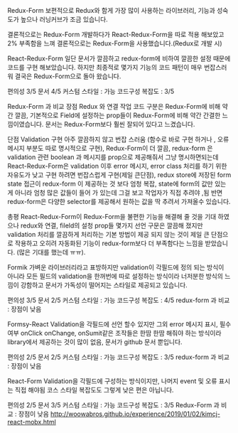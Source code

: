 Redux-Form
보편적으로 Redux와 함게 가장 많이 사용하는 라이브러리, 기능과 성숙도가 높으나 러닝커브가 조금 있습니다.

결론적으로는 Redux-Form 개발하다가 React-Redux-Form을 따로 적용 해보았고 2% 부족함을 느껴 결론적으로는 Redux-Form을 사용했습니다.(Redux로 개발 시)

React-Redux-Form
일단 문서가 깔끔하고 redux-form에 비하여 깔끔한 설정 때문에 코드를 구현 해보았습니다. 하지만 최종적로 몇가지 기능의 코드 패턴이 매우 번잡스러워 결국은 Redux-Form으로 돌아 왔습니다.

편의성 3/5
문서 4/5
커스텀 스타일 : 가능
코드구성 복잡도 : 3/5

Redux-Form 과 비교
장점
Redux 와 연결 작업 코드 구분은 Redux-Form에 비해 약간 깔끔, 기본적으로 Field에 설정하는 prop들이 Redux-Form에 비해 약간 간결한 느낌이였습니다. 문서는 Redux-Form보다 훨씬 잘되어 있다고 느겼습니다.

단점
Validation 구현 아주 깔끔하지 않고 번잡 스러움 (함수로 바로 구현 하거나 , 오류 메시지 부분도 따로 명시적으로 구현), Redux-Form이 더 깔끔, redux-form 은 validation 관련 boolean 과 메시지를 prop으로 제공해줘서 그냥 명시하면되는데 React-Redux-Form은 validation 이후 error 메시지, error class 처리를 하기 위한 자유도가 낮고 구현 하려면 번잡스럽게 구현(제일 큰단점), redux store에 저장된 form state 접근이 redux-form 이 제공하는 것 보다 엄청 복잡, state에 form의 값만 있는게 아니라 엄청 많은 값들이 들어 가 있는데 그걸 보고 작업자가 직접 추려야 ,됨 반면 redux-form은 다양한 selector를 제공해서 원하는 값을 딱 추려서 가져올수 있습니다.

총평
React-Redux-Form이 Redux-Form을 불편한 기능을 해결해 줄 것을 기대 하였으나 redux와 연결, fileld의 설청 prop들 몇가지 선언 구문은 깔끔해 졌지만 validation 처리를 깔끔하게 처리하는 기본 방법이 제공 되지 않는 것이 제일 큰 단점으로 작용하고 오히려 자동화된 기능이 redux-form보다 더 부족함다는 느낌을 받았습니다. (많은 기대를 했는데 ㅠㅠ).

Formik
가벼운 라이브러리라고 표방하지만 validation이 각필드에 정의 되는 방식이 아니라 모든 필드의 validation을 한꺼번에 따로 설정하는 방식이라 너저분한 방식의 느낌이 강함하고 문서가 가독성이 떨어지는 스타일로 제공되고 있습니다.

편의성 3/5
문서 2/5
커스텀 스타일 : 가능
코드구성 복잡도 : 4/5
redux-form 과 비교 : 장점이 낮음

Formsy-React
Validation을 각필드에 선언 할수 있지만 그외 error 메시지 표시, 필수여부 onClick onChange, onSumit같은 조작들은 한땀 한땀 해줘야 하는 방식이라 library에서 제공하는 것이 많이 없음, 문서가 github 문서 뿐입니다.

편의성 2/5
문서 2/5
커스텀 스타일 : 가능
코드구성 복잡도 : 3/5
redux-form 과 비교 : 장점이 낮음

React-Form
Validation을 각필드에 구성하는 방식이지만, 나머지 event 및 오류 표시는 직접 해야됨 코스 스타일 복잡도도 그렇게 낮은 편은 아닙니다.

편의성 2/5
문서 3/5
커스텀 스타일 : 가능
코드구성 복잡도 : 3/5
Redux-Form 과 비교 : 장점이 낮음
http://woowabros.github.io/experience/2019/01/02/kimcj-react-mobx.html
